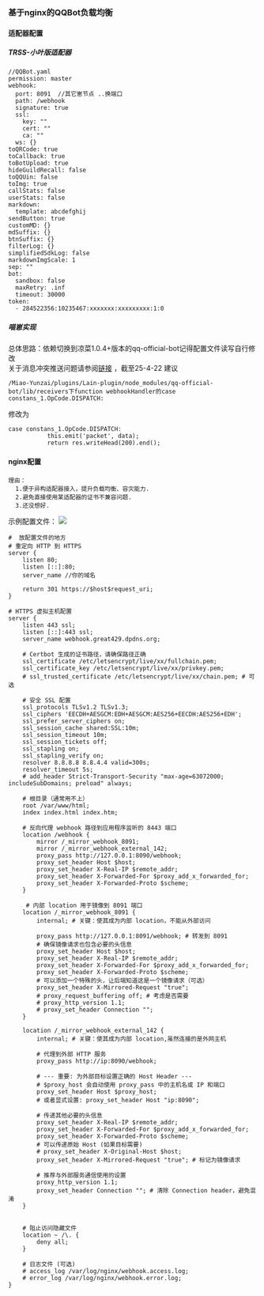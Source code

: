 ### 基于nginx的QQBot负载均衡   
 
#### 适配器配置  
##### TRSS-小叶版适配器
```
//QQBot.yaml  
permission: master
webhook:
  port: 8091  //其它崽节点 ..换端口
  path: /webhook
  signature: true
  ssl:
    key: ""
    cert: ""
    ca: ""
  ws: {}
toQRCode: true
toCallback: true
toBotUpload: true
hideGuildRecall: false
toQQUin: false
toImg: true
callStats: false
userStats: false
markdown:
  template: abcdefghij
sendButton: true
customMD: {}
mdSuffix: {}
btnSuffix: {}
filterLog: {}
simplifiedSdkLog: false
markdownImgScale: 1
sep: ""
bot:
  sandbox: false
  maxRetry: .inf
  timeout: 30000
token:
  - 284522356:10235467:xxxxxxx:xxxxxxxxx:1:0

```
##### 喵崽实现  
  总体思路：依赖切换到凉菜1.0.4+版本的qq-official-bot记得配置文件读写自行修改  
  关于消息冲突推送问题请参阅[链接](https://github.com/zhinjs/qq-official-bot/pull/77) ，截至25-4-22 建议  
  ```  
  /Miao-Yunzai/plugins/Lain-plugin/node_modules/qq-official-bot/lib/receivers下function webhookHandler的case constans_1.OpCode.DISPATCH:
  ```
  修改为
  ```  
case constans_1.OpCode.DISPATCH:
             this.emit('packet', data);
             return res.writeHead(200).end();
``` 
#### nginx配置  
    理由：
      1.便于异构适配器接入，提升负载均衡、容灾能力.  
      2.避免直接使用某适配器的证书不兼容问题.
      3.还没想好.  
   示例配置文件： 
   [![](https://mermaid.ink/img/pako:eNqdlG1P01AUx7_KzSUkI5bSlXVb-4I3ajQxSJM1wZi9qetla2At3nWKEhKYgo88LEwTDUiMW8QHJCQGlYL7Muvt9i28bfeEmwnzvtq95_875396z-4iTJkaghLMobt5ZKTQFV1NYzWbNABd8yq29JQ-rxoWUGSg5oDiaehOnlOtGRP30d28dssT3kzrxgII3Ud3MqY5y6YxUq0IL7IsO9LLTKq6EedEzgOdtVX3rFj7adefF9zCLxDyAv0YHWMT02C4i7I3uqjwP6mrC5YPlV93Q0kj0A8PAzmj5hAIS-C6QvueDpqggUCgyKMTE5dooxKQpxIKGGt2CUKePNEsS-OerONTAo1XO86jzfrhD3JUCMQMcE4L5KDSj6EuB0Can1ACNfuDu7V2nnAPnjm_V5tESzpKuVG_C79LZ3vdOSmBEGLTLAN4jgNTN0YAGOrcjrOzTw7KjbdbzummUz4i3-2OBS-XIv-ViuxW6k8-A_8Ggb-G_PnoTcR481Wr7pKXK6S6TA9qdoVsVEjpGEwnei6Gl7w7SZipWWQBZ7PYWF5pX067O_pRPEOOfeJ-eTFWO6u6pX2aDNSr72hm0F7dDa6tk6_vAwO-o-6DnvR-9qA4TUuOn5KVw0A0BNyPduNNGWhITVn6PdVCbbDVTGcuBnHaGfqLeO0uMaDbNnreL53Jge16_7YLuw0K_I9ZSra89hMpcitW__bJLe05xTOnuE929uiEuo-PXXub7O5BBqaxrkHJwnnEwCzCWdXbwkUPTkIrg7IoCSX6U0Mzan7OSsKksUQx-rrcNs1si8RmPp2B0ow6l6O7_LxGLTSf1vYpRoaG8GUzb1hQ4iOinwRKi3ABSoLAhuOxWETg-PFxISqEGfgAShGRFWJRLsqJghDlRS62xMCHflWOFcPhcTEqxjk-LkQjEYGBSNMtE08G77v_zC_9AWPmVrc?type=png)](https://mermaid-live.nodejs.cn/edit#pako:eNqdlG1P01AUx7_KzSUkI5bSlXVb-4I3ajQxSJM1wZi9qetla2At3nWKEhKYgo88LEwTDUiMW8QHJCQGlYL7Muvt9i28bfeEmwnzvtq95_875396z-4iTJkaghLMobt5ZKTQFV1NYzWbNABd8yq29JQ-rxoWUGSg5oDiaehOnlOtGRP30d28dssT3kzrxgII3Ud3MqY5y6YxUq0IL7IsO9LLTKq6EedEzgOdtVX3rFj7adefF9zCLxDyAv0YHWMT02C4i7I3uqjwP6mrC5YPlV93Q0kj0A8PAzmj5hAIS-C6QvueDpqggUCgyKMTE5dooxKQpxIKGGt2CUKePNEsS-OerONTAo1XO86jzfrhD3JUCMQMcE4L5KDSj6EuB0Can1ACNfuDu7V2nnAPnjm_V5tESzpKuVG_C79LZ3vdOSmBEGLTLAN4jgNTN0YAGOrcjrOzTw7KjbdbzummUz4i3-2OBS-XIv-ViuxW6k8-A_8Ggb-G_PnoTcR481Wr7pKXK6S6TA9qdoVsVEjpGEwnei6Gl7w7SZipWWQBZ7PYWF5pX067O_pRPEOOfeJ-eTFWO6u6pX2aDNSr72hm0F7dDa6tk6_vAwO-o-6DnvR-9qA4TUuOn5KVw0A0BNyPduNNGWhITVn6PdVCbbDVTGcuBnHaGfqLeO0uMaDbNnreL53Jge16_7YLuw0K_I9ZSra89hMpcitW__bJLe05xTOnuE929uiEuo-PXXub7O5BBqaxrkHJwnnEwCzCWdXbwkUPTkIrg7IoCSX6U0Mzan7OSsKksUQx-rrcNs1si8RmPp2B0ow6l6O7_LxGLTSf1vYpRoaG8GUzb1hQ4iOinwRKi3ABSoLAhuOxWETg-PFxISqEGfgAShGRFWJRLsqJghDlRS62xMCHflWOFcPhcTEqxjk-LkQjEYGBSNMtE08G77v_zC_9AWPmVrc) 
```
#  放配置文件的地方  
# 重定向 HTTP 到 HTTPS
server {
    listen 80;
    listen [::]:80;
    server_name //你的域名

    return 301 https://$host$request_uri;
}

# HTTPS 虚拟主机配置
server {
    listen 443 ssl;
    listen [::]:443 ssl;
    server_name webhook.great429.dpdns.org;

    # Certbot 生成的证书路径，请确保路径正确
    ssl_certificate /etc/letsencrypt/live/xx/fullchain.pem;
    ssl_certificate_key /etc/letsencrypt/live/xx/privkey.pem;
    # ssl_trusted_certificate /etc/letsencrypt/live/xx/chain.pem; # 可选

    # 安全 SSL 配置
    ssl_protocols TLSv1.2 TLSv1.3;
    ssl_ciphers 'EECDH+AESGCM:EDH+AESGCM:AES256+EECDH:AES256+EDH';
    ssl_prefer_server_ciphers on;
    ssl_session_cache shared:SSL:10m;
    ssl_session_timeout 10m;
    ssl_session_tickets off;
    ssl_stapling on;
    ssl_stapling_verify on;
    resolver 8.8.8.8 8.8.4.4 valid=300s;
    resolver_timeout 5s;
    # add_header Strict-Transport-Security "max-age=63072000; includeSubDomains; preload" always;

    # 根目录（通常用不上）
    root /var/www/html;
    index index.html index.htm;

    # 反向代理 webhook 路径到应用程序监听的 8443 端口
    location /webhook {
        mirror /_mirror_webhook_8091;
        mirror /_mirror_webhook_external_142;
        proxy_pass http://127.0.0.1:8090/webhook; 
        proxy_set_header Host $host;
        proxy_set_header X-Real-IP $remote_addr;
        proxy_set_header X-Forwarded-For $proxy_add_x_forwarded_for;
        proxy_set_header X-Forwarded-Proto $scheme;
    }

     # 内部 location 用于镜像到 8091 端口
    location /_mirror_webhook_8091 {
        internal; # 关键：使其成为内部 location，不能从外部访问

        proxy_pass http://127.0.0.1:8091/webhook; # 转发到 8091
        # 确保镜像请求也包含必要的头信息
        proxy_set_header Host $host;
        proxy_set_header X-Real-IP $remote_addr;
        proxy_set_header X-Forwarded-For $proxy_add_x_forwarded_for;
        proxy_set_header X-Forwarded-Proto $scheme;
        # 可以添加一个特殊的头，让后端知道这是一个镜像请求（可选）
        proxy_set_header X-Mirrored-Request "true";
        # proxy_request_buffering off; # 考虑是否需要
        # proxy_http_version 1.1;
        # proxy_set_header Connection "";
    }

    location /_mirror_webhook_external_142 {
        internal; # 关键：使其成为内部 location,虽然连接的是外网主机

        # 代理到外部 HTTP 服务
        proxy_pass http://ip:8090/webhook;

        # --- 重要: 为外部目标设置正确的 Host Header ---
        # $proxy_host 会自动使用 proxy_pass 中的主机名或 IP 和端口
        proxy_set_header Host $proxy_host;
        # 或者显式设置: proxy_set_header Host "ip:8090";

        # 传递其他必要的头信息
        proxy_set_header X-Real-IP $remote_addr;
        proxy_set_header X-Forwarded-For $proxy_add_x_forwarded_for;
        proxy_set_header X-Forwarded-Proto $scheme;
        # 可以传递原始 Host (如果目标需要)
        # proxy_set_header X-Original-Host $host;
        proxy_set_header X-Mirrored-Request "true"; # 标记为镜像请求

        # 推荐与外部服务通信使用的设置
        proxy_http_version 1.1;
        proxy_set_header Connection ""; # 清除 Connection header，避免混淆
    }


    # 阻止访问隐藏文件
    location ~ /\. {
        deny all;
    }

    # 日志文件 (可选)
    # access_log /var/log/nginx/webhook.access.log;
    # error_log /var/log/nginx/webhook.error.log;
}
```
